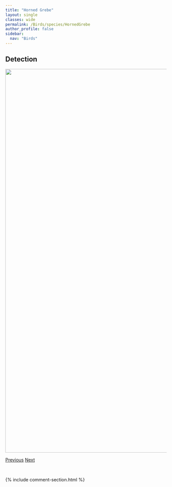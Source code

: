 ```yaml
---
title: "Horned Grebe"
layout: single
classes: wide
permalink: /Birds/species/HornedGrebe
author_profile: false
sidebar:
  nav: "Birds"
---
```


<h2>Detection</h2>

<a href="https://drive.google.com/uc?export=view&id=1FRlTthLxkBRCTWQCjkZ0SxvN7eSK8zdt">
<img src="https://drive.google.com/uc?export=view&id=1FRlTthLxkBRCTWQCjkZ0SxvN7eSK8zdt" height = "1200" width = "800">
</a>


<a href="/DevelopmentWebsite/Birds/species/HouseFinch" class="pagination--pager" title="Carpodacus mexicanus">Previous</a> <a href="/DevelopmentWebsite/Birds/species/HornedLark" class="pagination--pager" title="Eremophila alpestris">Next</a>

<p>&nbsp;</p>

{% include comment-section.html %}
